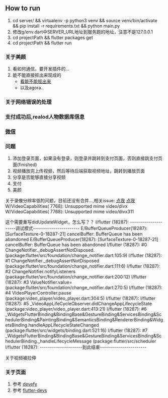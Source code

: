 
## How to run

1. cd server/ && virtualenv -p python3 venv && source venv/bin/activate &&  pip install -r requirements.txt && python main.py
2. 修改g/env.dart中SERVER_URL地址到服务跑的地址，注意不是127.0.0.1
3. cd projectPath && flutter packages get
4. cd projectPath && flutter run


### 关于美颜
1. 看如何通信，要开发插件的...
2. 能不能直接抠出来现成的
   + [看能不能抠出来](https://www.muducloud.com/api/%E6%9C%8D%E5%8A%A1%E6%96%87%E6%A1%A3/%E8%A7%86%E9%A2%91%E4%BA%91%E6%9C%8D%E5%8A%A1/%E7%9B%B4%E6%92%AD%E6%9C%8D%E5%8A%A1/%E6%89%8B%E6%9C%BA%E6%8E%A8%E6%B5%81SDK/Flutter%20SDK%20%E6%96%87%E6%A1%A3.html)
   + 以及agora..


### 关于网络错误的处理

### 支付成功后,realod人物数据库信息


### [微信](https://study.163.com/course/courseLearn.htm?courseId=1209174838#/learn/video?lessonId=1278774028&courseId=1209174838)



### 问题

1. 添加登录页面，如果没有登录，则登录并跳转到支付页面，否则直接跳支付页面(finished)
2. 视频播放完上传视频，然后等待后端获取视频地址，跳转到播放页面
3. 分享是否能够直接分享视频
4. 支付
5. 美颜


关于录像分辨率低的问题，目前还没有合并...,相关issue:
[点我](https://github.com/flutter/plugins/pull/1403/files)
[点我](https://github.com/flutter/flutter/issues/29951)
W/VideoCapabilities( 7768): Unsupported mime video/divx
W/VideoCapabilities( 7768): Unsupported mime video/divx311



这个需要重写didUpdateWidget，怎么写？？
I/flutter (18287): ---------------------调试模式-----------------------
E/BufferQueueProducer(18287): [SurfaceTexture-0-18287-21] cancelBuffer: BufferQueue has been abandoned
E/BufferQueueProducer(18287): [SurfaceTexture-0-18287-21] cancelBuffer: BufferQueue has been abandoned
I/flutter (18287): #0      ChangeNotifier._debugAssertNotDisposed.<anonymous closure> (package:flutter/src/foundation/change_notifier.dart:105:9)
I/flutter (18287): #1      ChangeNotifier._debugAssertNotDisposed (package:flutter/src/foundation/change_notifier.dart:111:6)
I/flutter (18287): #2      ChangeNotifier.notifyListeners (package:flutter/src/foundation/change_notifier.dart:200:12)
I/flutter (18287): #3      ValueNotifier.value= (package:flutter/src/foundation/change_notifier.dart:270:5)
I/flutter (18287): #4      VideoPlayerController.pause (package:video_player/video_player.dart:304:5)
I/flutter (18287): <asynchronous suspension>
I/flutter (18287): #5      _VideoAppLifeCycleObserver.didChangeAppLifecycleState (package:video_player/video_player.dart:413:21)
I/flutter (18287): #6      _WidgetsFlutterBinding&BindingBase&GestureBinding&ServicesBinding&SchedulerBinding&PaintingBinding&SemanticsBinding&RendererBinding&WidgetsBinding.handleAppLifecycleStateChanged (package:flutter/src/widgets/binding.dart:521:16)
I/flutter (18287): #7      _WidgetsFlutterBinding&BindingBase&GestureBinding&ServicesBinding&SchedulerBinding._handleLifecycleMessage (package:flutter/src/scheduler
I/flutter (18287): ---------------------到此结束-----------------------

关于视频被拉伸

### 关于页面

1. 参考 [devefy](https://github.com/devefy)
2. 参考 [flutter-devs](https://github.com/flutter-devs)



